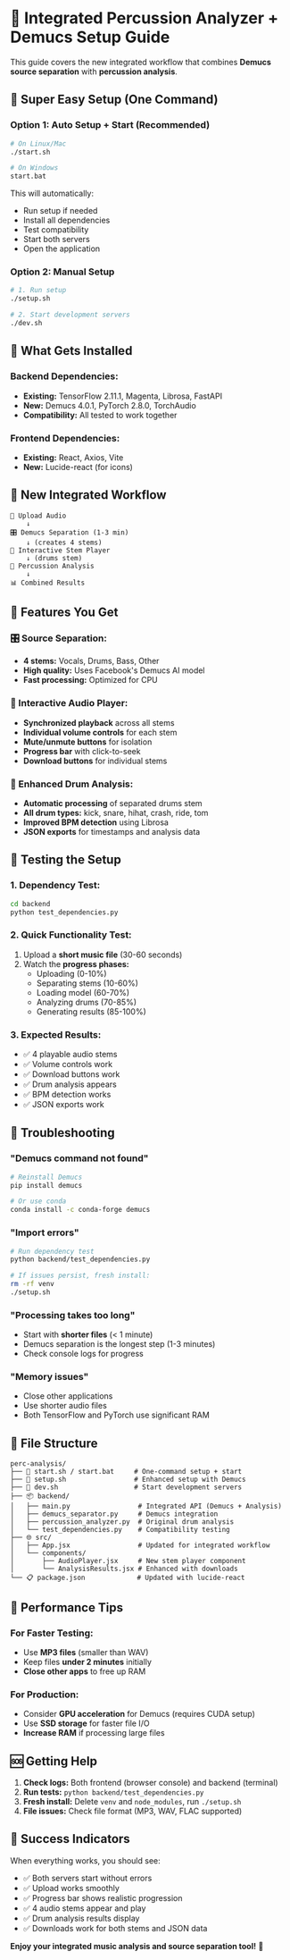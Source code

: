 # 🎵 Integrated Percussion Analyzer + Demucs Setup Guide

This guide covers the new integrated workflow that combines **Demucs source separation** with **percussion analysis**.

## 🚀 **Super Easy Setup (One Command)**

### **Option 1: Auto Setup + Start (Recommended)**
```bash
# On Linux/Mac
./start.sh

# On Windows
start.bat
```
This will automatically:
- Run setup if needed
- Install all dependencies
- Test compatibility
- Start both servers
- Open the application

### **Option 2: Manual Setup**
```bash
# 1. Run setup
./setup.sh

# 2. Start development servers
./dev.sh
```

## 🎯 **What Gets Installed**

### **Backend Dependencies:**
- **Existing:** TensorFlow 2.11.1, Magenta, Librosa, FastAPI
- **New:** Demucs 4.0.1, PyTorch 2.8.0, TorchAudio
- **Compatibility:** All tested to work together

### **Frontend Dependencies:**
- **Existing:** React, Axios, Vite
- **New:** Lucide-react (for icons)

## 🔄 **New Integrated Workflow**

```
📁 Upload Audio
    ↓
🎛️ Demucs Separation (1-3 min)
    ↓ (creates 4 stems)
🎵 Interactive Stem Player
    ↓ (drums stem)
🥁 Percussion Analysis
    ↓
📊 Combined Results
```

## 🎵 **Features You Get**

### **🎛️ Source Separation:**
- **4 stems:** Vocals, Drums, Bass, Other
- **High quality:** Uses Facebook's Demucs AI model
- **Fast processing:** Optimized for CPU

### **🎵 Interactive Audio Player:**
- **Synchronized playback** across all stems
- **Individual volume controls** for each stem
- **Mute/unmute buttons** for isolation
- **Progress bar** with click-to-seek
- **Download buttons** for individual stems

### **🥁 Enhanced Drum Analysis:**
- **Automatic processing** of separated drums stem
- **All drum types:** kick, snare, hihat, crash, ride, tom
- **Improved BPM detection** using Librosa
- **JSON exports** for timestamps and analysis data

## 🧪 **Testing the Setup**

### **1. Dependency Test:**
```bash
cd backend
python test_dependencies.py
```

### **2. Quick Functionality Test:**
1. Upload a **short music file** (30-60 seconds)
2. Watch the **progress phases:**
   - Uploading (0-10%)
   - Separating stems (10-60%)
   - Loading model (60-70%)
   - Analyzing drums (70-85%)
   - Generating results (85-100%)

### **3. Expected Results:**
- ✅ 4 playable audio stems
- ✅ Volume controls work
- ✅ Download buttons work
- ✅ Drum analysis appears
- ✅ BPM detection works
- ✅ JSON exports work

## 🔧 **Troubleshooting**

### **"Demucs command not found"**
```bash
# Reinstall Demucs
pip install demucs

# Or use conda
conda install -c conda-forge demucs
```

### **"Import errors"**
```bash
# Run dependency test
python backend/test_dependencies.py

# If issues persist, fresh install:
rm -rf venv
./setup.sh
```

### **"Processing takes too long"**
- Start with **shorter files** (< 1 minute)
- Demucs separation is the longest step (1-3 minutes)
- Check console logs for progress

### **"Memory issues"**
- Close other applications
- Use shorter audio files
- Both TensorFlow and PyTorch use significant RAM

## 📁 **File Structure**

```
perc-analysis/
├── 🚀 start.sh / start.bat     # One-command setup + start
├── 🔧 setup.sh                 # Enhanced setup with Demucs
├── 🏃 dev.sh                   # Start development servers
├── 📦 backend/
│   ├── main.py                 # Integrated API (Demucs + Analysis)
│   ├── demucs_separator.py     # Demucs integration
│   ├── percussion_analyzer.py  # Original drum analysis
│   └── test_dependencies.py    # Compatibility testing
├── 🌐 src/
│   ├── App.jsx                 # Updated for integrated workflow
│   └── components/
│       ├── AudioPlayer.jsx     # New stem player component
│       └── AnalysisResults.jsx # Enhanced with downloads
└── 📋 package.json             # Updated with lucide-react
```

## 🎯 **Performance Tips**

### **For Faster Testing:**
- Use **MP3 files** (smaller than WAV)
- Keep files **under 2 minutes** initially
- **Close other apps** to free up RAM

### **For Production:**
- Consider **GPU acceleration** for Demucs (requires CUDA setup)
- Use **SSD storage** for faster file I/O
- **Increase RAM** if processing large files

## 🆘 **Getting Help**

1. **Check logs:** Both frontend (browser console) and backend (terminal)
2. **Run tests:** `python backend/test_dependencies.py`
3. **Fresh install:** Delete `venv` and `node_modules`, run `./setup.sh`
4. **File issues:** Check file format (MP3, WAV, FLAC supported)

## 🎉 **Success Indicators**

When everything works, you should see:
- ✅ Both servers start without errors
- ✅ Upload works smoothly
- ✅ Progress bar shows realistic progression
- ✅ 4 audio stems appear and play
- ✅ Drum analysis results display
- ✅ Downloads work for both stems and JSON data

**Enjoy your integrated music analysis and source separation tool!** 🎵